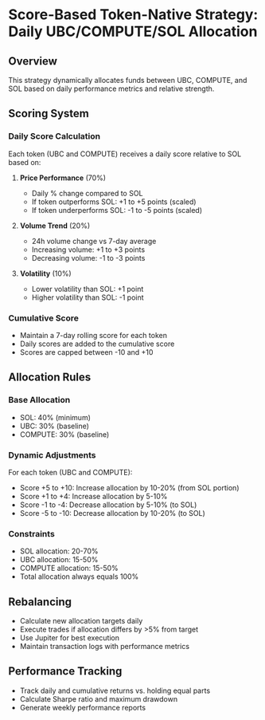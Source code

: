 # Score-Based Token-Native Strategy: Daily UBC/COMPUTE/SOL Allocation

## Overview
This strategy dynamically allocates funds between UBC, COMPUTE, and SOL based on daily performance metrics and relative strength.

## Scoring System

### Daily Score Calculation
Each token (UBC and COMPUTE) receives a daily score relative to SOL based on:

1. **Price Performance** (70%)
   - Daily % change compared to SOL
   - If token outperforms SOL: +1 to +5 points (scaled)
   - If token underperforms SOL: -1 to -5 points (scaled)

2. **Volume Trend** (20%)
   - 24h volume change vs 7-day average
   - Increasing volume: +1 to +3 points
   - Decreasing volume: -1 to -3 points

3. **Volatility** (10%)
   - Lower volatility than SOL: +1 point
   - Higher volatility than SOL: -1 point

### Cumulative Score
- Maintain a 7-day rolling score for each token
- Daily scores are added to the cumulative score
- Scores are capped between -10 and +10

## Allocation Rules

### Base Allocation
- SOL: 40% (minimum)
- UBC: 30% (baseline)
- COMPUTE: 30% (baseline)

### Dynamic Adjustments
For each token (UBC and COMPUTE):
- Score +5 to +10: Increase allocation by 10-20% (from SOL portion)
- Score +1 to +4: Increase allocation by 5-10%
- Score -1 to -4: Decrease allocation by 5-10% (to SOL)
- Score -5 to -10: Decrease allocation by 10-20% (to SOL)

### Constraints
- SOL allocation: 20-70%
- UBC allocation: 15-50%
- COMPUTE allocation: 15-50%
- Total allocation always equals 100%

## Rebalancing
- Calculate new allocation targets daily
- Execute trades if allocation differs by >5% from target
- Use Jupiter for best execution
- Maintain transaction logs with performance metrics

## Performance Tracking
- Track daily and cumulative returns vs. holding equal parts
- Calculate Sharpe ratio and maximum drawdown
- Generate weekly performance reports
